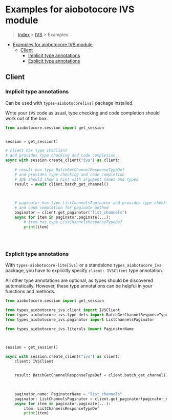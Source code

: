 <a id="examples-for-aiobotocore-ivs-module"></a>

# Examples for aiobotocore IVS module

> [Index](../README.md) > [IVS](./README.md) > Examples

- [Examples for aiobotocore IVS module](#examples-for-aiobotocore-ivs-module)
  - [Client](#client)
    - [Implicit type annotations](#implicit-type-annotations)
    - [Explicit type annotations](#explicit-type-annotations)

<a id="client"></a>

## Client

<a id="implicit-type-annotations"></a>

### Implicit type annotations

Can be used with `types-aiobotocore[ivs]` package installed.

Write your `IVS` code as usual, type checking and code completion should work
out of the box.

```python
from aiobotocore.session import get_session


session = get_session()

# client has type IVSClient
# and provides type checking and code completion
async with session.create_client("ivs") as client:
    
    # result has type BatchGetChannelResponseTypeDef
    # and provides type checking and code completion
    # IDE should show a hint with argument names and types
    result = await client.batch_get_channel()
    

    
    # paginator has type ListChannelsPaginator and provides type checking
    # and code completion for paginate method
    paginator = client.get_paginator("list_channels")
    async for item in paginator.paginate(...):
        # item has type ListChannelsResponseTypeDef
        print(item)
    

    
```

<a id="explicit-type-annotations"></a>

### Explicit type annotations

With `types-aiobotocore-lite[ivs]` or a standalone `types_aiobotocore_ivs`
package, you have to explicitly specify `client: IVSClient` type annotation.

All other type annotations are optional, as types should be discovered
automatically. However, these type annotations can be helpful in your functions
and methods.

```python
from aiobotocore.session import get_session

from types_aiobotocore_ivs.client import IVSClient
from types_aiobotocore_ivs.type_defs import BatchGetChannelResponseTypeDef
from types_aiobotocore_ivs.paginator import ListChannelsPaginator

from types_aiobotocore_ivs.literals import PaginatorName



session = get_session()

async with session.create_client("ivs") as client:
    client: IVSClient

    
    result: BatchGetChannelResponseTypeDef = client.batch_get_channel()
    

    
    paginator_name: PaginatorName = "list_channels"
    paginator: ListChannelsPaginator = client.get_paginator(paginator_name)
    async for item in paginator.paginate(...):
        item: ListChannelsResponseTypeDef
        print(item)
    

    
```
